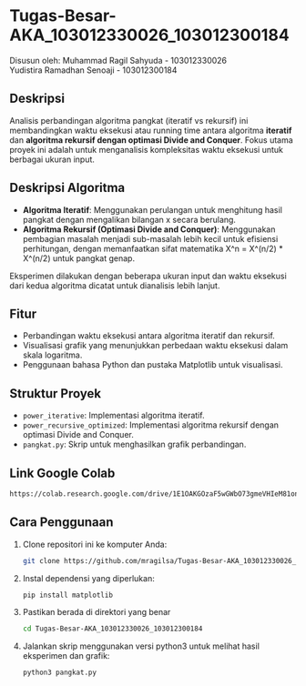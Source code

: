 # Tugas-Besar-AKA_103012330026_103012300184

Disusun oleh:
Muhammad Ragil Sahyuda - 103012330026  
Yudistira Ramadhan Senoaji - 103012300184

## Deskripsi

Analisis perbandingan algoritma pangkat (iteratif vs rekursif) ini membandingkan waktu eksekusi atau running time antara algoritma **iteratif** dan **algoritma rekursif dengan optimasi Divide and Conquer**. Fokus utama proyek ini adalah untuk menganalisis kompleksitas waktu eksekusi untuk berbagai ukuran input.

## Deskripsi Algoritma

- **Algoritma Iteratif**: Menggunakan perulangan untuk menghitung hasil pangkat dengan mengalikan bilangan x secara berulang.
- **Algoritma Rekursif (Optimasi Divide and Conquer)**: Menggunakan pembagian masalah menjadi sub-masalah lebih kecil untuk efisiensi perhitungan, dengan memanfaatkan sifat matematika X^n = X^(n/2) * X^(n/2) untuk pangkat genap.

Eksperimen dilakukan dengan beberapa ukuran input dan waktu eksekusi dari kedua algoritma dicatat untuk dianalisis lebih lanjut.

## Fitur

- Perbandingan waktu eksekusi antara algoritma iteratif dan rekursif.
- Visualisasi grafik yang menunjukkan perbedaan waktu eksekusi dalam skala logaritma.
- Penggunaan bahasa Python dan pustaka Matplotlib untuk visualisasi.

## Struktur Proyek

- `power_iterative`: Implementasi algoritma iteratif.
- `power_recursive_optimized`: Implementasi algoritma rekursif dengan optimasi Divide and Conquer.
- `pangkat.py`: Skrip untuk menghasilkan grafik perbandingan.

## Link Google Colab
```bash
https://colab.research.google.com/drive/1E1OAKGOzaF5wGWbO73gmeVHIeM81onAr?usp=sharing
```

## Cara Penggunaan

1. Clone repositori ini ke komputer Anda:
   ```bash
   git clone https://github.com/mragilsa/Tugas-Besar-AKA_103012330026_103012300184.git
2. Instal dependensi yang diperlukan:
   ```bash
   pip install matplotlib

3. Pastikan berada di direktori yang benar
   ```bash
   cd Tugas-Besar-AKA_103012330026_103012300184
   
4. Jalankan skrip menggunakan versi python3 untuk melihat hasil eksperimen dan grafik:
   ```bash
   python3 pangkat.py
